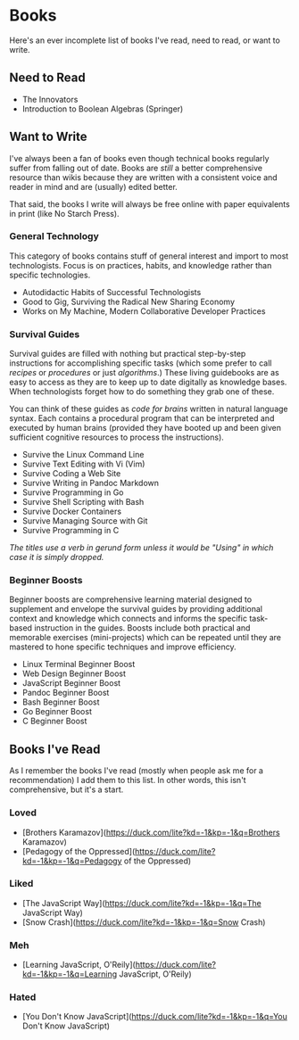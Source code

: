 # Books

Here's an ever incomplete list of books I've read, need to read, or
want to write.

## Need to Read

* The Innovators
* Introduction to Boolean Algebras (Springer)

## Want to Write

I've always been a fan of books even though technical books regularly
suffer from falling out of date. Books are *still*  a better
comprehensive resource than wikis because they are written with a
consistent voice and reader in mind and are (usually) edited better.

That said, the books I write will always be free online with paper
equivalents in print (like No Starch Press).

### General Technology

This category of books contains stuff of general interest and import to
most technologists. Focus is on practices, habits, and knowledge rather
than specific technologies.

* Autodidactic Habits of Successful Technologists
* Good to Gig, Surviving the Radical New Sharing Economy
* Works on My Machine, Modern Collaborative Developer Practices

### Survival Guides

Survival guides are filled with nothing but practical step-by-step
instructions for accomplishing specific tasks (which some prefer to call
*recipes* or *procedures* or just *algorithms*.) These living guidebooks
are as easy to access as they are to keep up to date digitally as
knowledge bases. When technologists forget how to do something they grab
one of these. 

You can think of these guides as *code for brains* written in natural
language syntax. Each contains a procedural program that can be
interpreted and executed by human brains (provided they have booted up
and been given sufficient cognitive resources to process the
instructions).

* Survive the Linux Command Line
* Survive Text Editing with Vi (Vim)
* Survive Coding a Web Site
* Survive Writing in Pandoc Markdown
* Survive Programming in Go
* Survive Shell Scripting with Bash
* Survive Docker Containers
* Survive Managing Source with Git
* Survive Programming in C

*The titles use a verb in gerund form unless it would be "Using" in
which case it is simply dropped.*

### Beginner Boosts

Beginner boosts are comprehensive learning material designed to
supplement and envelope the survival guides by providing additional
context and knowledge which connects and informs the specific task-based
instruction in the guides. Boosts include both practical and memorable
exercises (mini-projects) which can be repeated until they are mastered
to hone specific techniques and improve efficiency.

  * Linux Terminal Beginner Boost
  * Web Design Beginner Boost
  * JavaScript Beginner Boost
  * Pandoc Beginner Boost
  * Bash Beginner Boost
  * Go Beginner Boost
  * C Beginner Boost

## Books I've Read

As I remember the books I've read (mostly when people ask me for a
recommendation) I add them to this list. In other words, this isn't
comprehensive, but it's a start.

### Loved

* [Brothers Karamazov](https://duck.com/lite?kd=-1&kp=-1&q=Brothers Karamazov)
* [Pedagogy of the Oppressed](https://duck.com/lite?kd=-1&kp=-1&q=Pedagogy of the Oppressed)

### Liked

* [The JavaScript Way](https://duck.com/lite?kd=-1&kp=-1&q=The JavaScript Way)
* [Snow Crash](https://duck.com/lite?kd=-1&kp=-1&q=Snow Crash)

### Meh

* [Learning JavaScript, O'Reily](https://duck.com/lite?kd=-1&kp=-1&q=Learning JavaScript, O'Reily)

### Hated

* [You Don't Know JavaScript](https://duck.com/lite?kd=-1&kp=-1&q=You Don't Know JavaScript)
